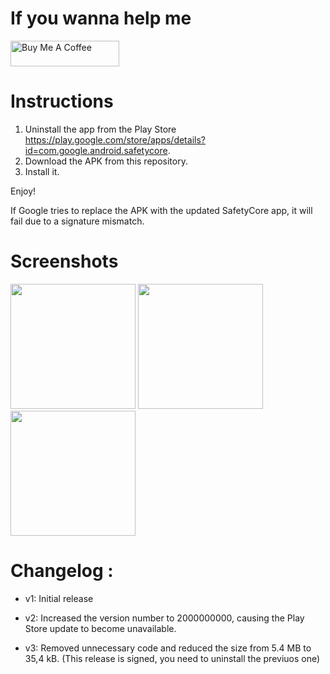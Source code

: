 # If you wanna help me

<a href="https://www.buymeacoffee.com/daboynb" target="_blank"><img src="https://cdn.buymeacoffee.com/buttons/default-orange.png" alt="Buy Me A Coffee" height="41" width="174"></a>

# Instructions
1) Uninstall the app from the Play Store https://play.google.com/store/apps/details?id=com.google.android.safetycore.
2) Download the APK from this repository.
3) Install it.

Enjoy!

If Google tries to replace the APK with the updated SafetyCore app, it will fail due to a signature mismatch.

# Screenshots
<p>
  <img src="https://github.com/user-attachments/assets/d553158a-3f33-40ab-a8ed-543aa15ed7a0" width="200" />
  <img src="https://github.com/user-attachments/assets/468a7d3e-9385-4285-962a-4f0a4bfbaa5e" width="200" />
  <img src="https://github.com/user-attachments/assets/521a8382-2f34-4c31-b2a5-87868da47d7d" width="200" />
</p>

# Changelog :

- v1: Initial release
  
- v2: Increased the version number to 2000000000, causing the Play Store update to become unavailable.

- v3: Removed unnecessary code and reduced the size from 5.4 MB to 35,4 kB. (This release is signed, you need to uninstall the previuos one)
